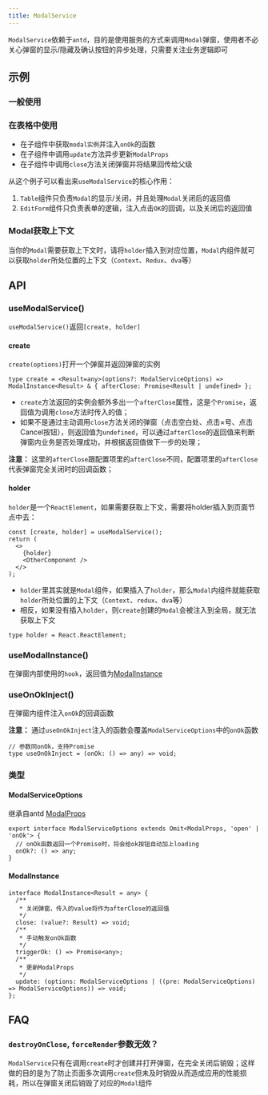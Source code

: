 ```yaml
---
title: ModalService
---
```


`ModalService`依赖于`antd`，目的是使用服务的方式来调用`Modal`弹窗，使用者不必关心弹窗的显示/隐藏及确认按钮的异步处理，只需要关注业务逻辑即可

## 示例

### 一般使用

<code src="./examples/CommonModal.tsx"></code>

### 在表格中使用

- 在子组件中获取`modal实例`并注入`onOk`的函数
- 在子组件中调用`update`方法异步更新`ModalProps`
- 在子组件中调用`close`方法关闭弹窗并将结果回传给父级

<code src="./examples/TableModal.tsx"></code>

从这个例子可以看出来`useModalService`的核心作用：

1. `Table`组件只负责`Modal`的显示/关闭，并且处理`Modal`关闭后的返回值
2. `EditForm`组件只负责表单的逻辑，注入点击`OK`的回调，以及关闭后的返回值

### Modal获取上下文

当你的`Modal`需要获取上下文时，请将`holder`插入到对应位置，`Modal`内组件就可以获取`holder`所处位置的上下文（`Context`、`Redux`、`dva`等）

<code src="./examples/ContextModal.tsx"></code>

## API

### useModalService()

`useModalService()`返回`[create, holder]`

#### create

`create(options)`打开一个弹窗并返回弹窗的实例

```tsx | pure
type create = <Result=any>(options?: ModalServiceOptions) => ModalInstance<Result> & { afterClose: Promise<Result | undefined> };
```

- `create`方法返回的实例会额外多出一个`afterClose`属性，这是个`Promise`，返回值为调用`close`方法时传入的值；
- 如果不是通过主动调用`close`方法关闭的弹窗（点击空白处、点击×号、点击Cancel按钮），则返回值为`undefined`，可以通过`afterClose`的返回值来判断弹窗内业务是否处理成功，并根据返回值做下一步的处理；

**注意：** 这里的`afterClose`跟配置项里的`afterClose`不同，配置项里的`afterClose`代表弹窗完全关闭时的回调函数；

#### holder

`holder`是一个`ReactElement`，如果需要获取上下文，需要将holder插入到页面节点中去：
```tsx | pure
const [create, holder] = useModalService();
return (
  <>
    {holder}
    <OtherComponent />
  </>
);
```

- `holder`里其实就是`Modal`组件，如果插入了`holder`，那么`Modal`内组件就能获取`holder`所处位置的上下文（`Context`、`redux`、`dva`等）
- 相反，如果没有插入`holder`，则`create`创建的`Modal`会被注入到全局，就无法获取上下文

```tsx | pure
type holder = React.ReactElement;
```

### useModalInstance()

在弹窗内部使用的`hook`，返回值为[ModalInstance](#modalinstance)

### useOnOkInject()

在弹窗内组件注入`onOk`的回调函数

**注意：** 通过`useOnOkInject`注入的函数会覆盖`ModalServiceOptions`中的`onOk`函数

```tsx | pure
// 参数同onOk，支持Promise
type useOnOkInject = (onOk: () => any) => void;
```

### 类型

#### ModalServiceOptions

继承自antd [ModalProps](https://ant-design.antgroup.com/components/modal-cn#api)

```tsx | pure
export interface ModalServiceOptions extends Omit<ModalProps, 'open' | 'onOk'> {
  // onOk函数返回一个Promise时，将会给ok按钮自动加上loading
  onOk?: () => any;
}
```

#### ModalInstance

```tsx | pure
interface ModalInstance<Result = any> {
  /**
   * 关闭弹窗，传入的value将作为afterClose的返回值
   */
  close: (value?: Result) => void;
  /**
   * 手动触发onOk函数
   */
  triggerOk: () => Promise<any>;
  /**
   * 更新ModalProps
   */
  update: (options: ModalServiceOptions | ((pre: ModalServiceOptions) => ModalServiceOptions)) => void;
};
```

## FAQ

### `destroyOnClose`, `forceRender`参数无效？

`ModalService`只有在调用`create`时才创建并打开弹窗，在完全关闭后销毁；这样做的目的是为了防止页面多次调用`create`但未及时销毁从而造成应用的性能损耗，所以在弹窗关闭后销毁了对应的`Modal`组件
